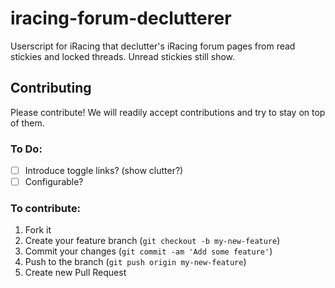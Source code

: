 iracing-forum-declutterer
=================

Userscript for iRacing that declutter's iRacing forum pages from read stickies and locked threads.  Unread stickies still show.

## Contributing

Please contribute! We will readily accept contributions and try to stay on top of them.

### To Do:
- [ ] Introduce toggle links? (show clutter?)
- [ ] Configurable?

### To contribute:

1. Fork it
2. Create your feature branch (`git checkout -b my-new-feature`)
3. Commit your changes (`git commit -am 'Add some feature'`)
4. Push to the branch (`git push origin my-new-feature`)
5. Create new Pull Request
